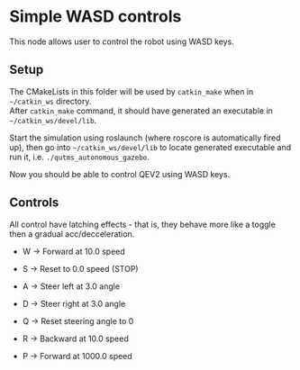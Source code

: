 # Simple WASD controls
This node allows user to control the robot using WASD keys.

## Setup
The CMakeLists in this folder will be used by `catkin_make` when in `~/catkin_ws` directory.     
After `catkin_make` command, it should have generated an executable in `~/catkin_ws/devel/lib`.  


Start the simulation using roslaunch (where roscore is automatically fired up), then go into `~/catkin_ws/devel/lib` to locate generated executable and run it, i.e. `./qutms_autonomous_gazebo`. 

Now you should be able to control QEV2 using WASD keys.

## Controls
All control have latching effects - that is, they behave more like a toggle then a gradual acc/decceleration.

* W -> Forward at 10.0 speed
* S -> Reset to 0.0 speed (STOP)
* A -> Steer left at 3.0 angle
* D -> Steer right at 3.0 angle
* Q -> Reset steering angle to 0

* R -> Backward at 10.0 speed
* P -> Forward at 1000.0 speed

